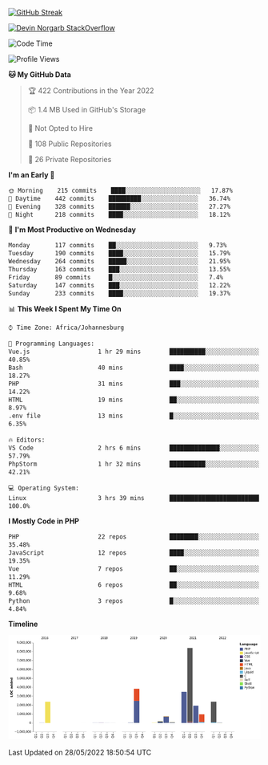 
[![GitHub Streak](http://github-readme-streak-stats.herokuapp.com?user=DevinNorgarb&date_format=M%20j%5B%2C%20Y%5D)](https://git.io/streak-stats)


[![Devin Norgarb StackOverflow](https://github-readme-stackoverflow.vercel.app/?userID=4993755)](https://stackoverflow.com/users/4993755/devin-norgarb)

<!--START_SECTION:waka-->
![Code Time](http://img.shields.io/badge/Code%20Time-0%20secs-blue)

![Profile Views](http://img.shields.io/badge/Profile%20Views-0-blue)

**🐱 My GitHub Data** 

> 🏆 422 Contributions in the Year 2022
 > 
> 📦 1.4 MB Used in GitHub's Storage 
 > 
> 🚫 Not Opted to Hire
 > 
> 📜 108 Public Repositories 
 > 
> 🔑 26 Private Repositories  
 > 
**I'm an Early 🐤** 

```text
🌞 Morning    215 commits    ████░░░░░░░░░░░░░░░░░░░░░   17.87% 
🌆 Daytime    442 commits    █████████░░░░░░░░░░░░░░░░   36.74% 
🌃 Evening    328 commits    ██████░░░░░░░░░░░░░░░░░░░   27.27% 
🌙 Night      218 commits    ████░░░░░░░░░░░░░░░░░░░░░   18.12%

```
📅 **I'm Most Productive on Wednesday** 

```text
Monday       117 commits    ██░░░░░░░░░░░░░░░░░░░░░░░   9.73% 
Tuesday      190 commits    ████░░░░░░░░░░░░░░░░░░░░░   15.79% 
Wednesday    264 commits    █████░░░░░░░░░░░░░░░░░░░░   21.95% 
Thursday     163 commits    ███░░░░░░░░░░░░░░░░░░░░░░   13.55% 
Friday       89 commits     █░░░░░░░░░░░░░░░░░░░░░░░░   7.4% 
Saturday     147 commits    ███░░░░░░░░░░░░░░░░░░░░░░   12.22% 
Sunday       233 commits    ████░░░░░░░░░░░░░░░░░░░░░   19.37%

```


📊 **This Week I Spent My Time On** 

```text
⌚︎ Time Zone: Africa/Johannesburg

💬 Programming Languages: 
Vue.js                   1 hr 29 mins        ██████████░░░░░░░░░░░░░░░   40.85% 
Bash                     40 mins             ████░░░░░░░░░░░░░░░░░░░░░   18.27% 
PHP                      31 mins             ███░░░░░░░░░░░░░░░░░░░░░░   14.22% 
HTML                     19 mins             ██░░░░░░░░░░░░░░░░░░░░░░░   8.97% 
.env file                13 mins             █░░░░░░░░░░░░░░░░░░░░░░░░   6.35%

🔥 Editors: 
VS Code                  2 hrs 6 mins        ██████████████░░░░░░░░░░░   57.79% 
PhpStorm                 1 hr 32 mins        ██████████░░░░░░░░░░░░░░░   42.21%

💻 Operating System: 
Linux                    3 hrs 39 mins       █████████████████████████   100.0%

```

**I Mostly Code in PHP** 

```text
PHP                      22 repos            ████████░░░░░░░░░░░░░░░░░   35.48% 
JavaScript               12 repos            ████░░░░░░░░░░░░░░░░░░░░░   19.35% 
Vue                      7 repos             ██░░░░░░░░░░░░░░░░░░░░░░░   11.29% 
HTML                     6 repos             ██░░░░░░░░░░░░░░░░░░░░░░░   9.68% 
Python                   3 repos             █░░░░░░░░░░░░░░░░░░░░░░░░   4.84%

```


**Timeline**

![Chart not found](https://raw.githubusercontent.com/DevinNorgarb/DevinNorgarb/main/charts/bar_graph.png) 


 Last Updated on 28/05/2022 18:50:54 UTC
<!--END_SECTION:waka-->

